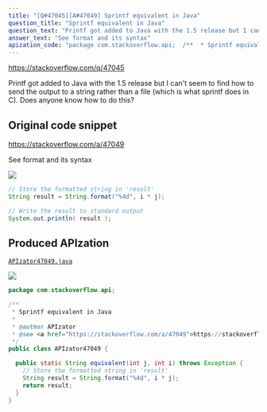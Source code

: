 ```yaml
---
title: "[Q#47045][A#47049] Sprintf equivalent in Java"
question_title: "Sprintf equivalent in Java"
question_text: "Printf got added to Java with the 1.5 release but I can't seem to find how to send the output to a string rather than a file (which is what sprintf does in C). Does anyone know how to do this?"
answer_text: "See format and its syntax"
apization_code: "package com.stackoverflow.api;  /**  * Sprintf equivalent in Java  *  * @author APIzator  * @see <a href=\"https://stackoverflow.com/a/47049\">https://stackoverflow.com/a/47049</a>  */ public class APIzator47049 {    public static String equivalent(int j, int i) throws Exception {     // Store the formatted string in 'result'     String result = String.format(\"%4d\", i * j);     return result;   } }"
---
```


https://stackoverflow.com/q/47045

Printf got added to Java with the 1.5 release but I can&#x27;t seem to find how to send the output to a string rather than a file (which is what sprintf does in C). Does anyone know how to do this?



## Original code snippet

https://stackoverflow.com/a/47049

See format and its syntax

<div class="code-logo"><img src="/stackoverflow.png" /></div>

```java
// Store the formatted string in 'result'
String result = String.format("%4d", i * j);

// Write the result to standard output
System.out.println( result );
```

## Produced APIzation

[`APIzator47049.java`](https://github.com/pasqualesalza/apization-temp-data/raw/master/search/APIzator47049.java)

<div class="code-logo"><img src="/apizator.png" /></div>

```java
package com.stackoverflow.api;

/**
 * Sprintf equivalent in Java
 *
 * @author APIzator
 * @see <a href="https://stackoverflow.com/a/47049">https://stackoverflow.com/a/47049</a>
 */
public class APIzator47049 {

  public static String equivalent(int j, int i) throws Exception {
    // Store the formatted string in 'result'
    String result = String.format("%4d", i * j);
    return result;
  }
}

```